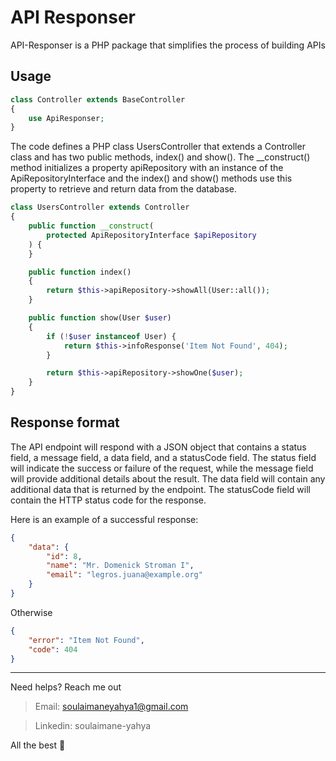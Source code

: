 # API Responser

API-Responser is a PHP package that simplifies the process of building APIs


## Usage

```php
class Controller extends BaseController
{
    use ApiResponser;
}
```

The code defines a PHP class UsersController that extends a Controller class and has two public methods, index() and show(). The __construct() method initializes a property apiRepository with an instance of the ApiRepositoryInterface and the index() and show() methods use this property to retrieve and return data from the database.

```php
class UsersController extends Controller
{
    public function __construct(
        protected ApiRepositoryInterface $apiRepository
    ) {
    }

    public function index()
    {
        return $this->apiRepository->showAll(User::all());
    }

    public function show(User $user)
    {
        if (!$user instanceof User) {
            return $this->infoResponse('Item Not Found', 404);
        }

        return $this->apiRepository->showOne($user);
    }
}
```

## Response format

The API endpoint will respond with a JSON object that contains a status field, a message field, a data field, and a statusCode field. The status field will indicate the success or failure of the request, while the message field will provide additional details about the result. The data field will contain any additional data that is returned by the endpoint. The statusCode field will contain the HTTP status code for the response.

Here is an example of a successful response:

```json
{
    "data": {
        "id": 8,
        "name": "Mr. Domenick Stroman I",
        "email": "legros.juana@example.org"
    }
}
```

Otherwise

```json
{
    "error": "Item Not Found",
    "code": 404
}
```

---

Need helps? Reach me out

> Email: soulaimaneyahya1@gmail.com

> Linkedin: soulaimane-yahya

All the best :beer:

